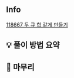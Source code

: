 ## Info
[118667 두 큐 합 같게 만들기](https://school.programmers.co.kr/learn/courses/30/lessons/118667)

## 💡 풀이 방법 요약


## 🙂 마무리

